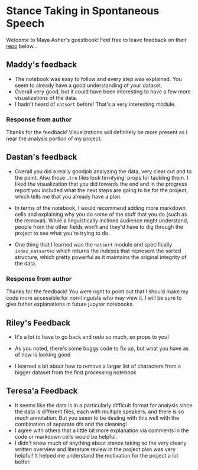 # Stance Taking in Spontaneous Speech
Welcome to Maya Asher's guestbook! Feel free to leave feedback on their [repo](https://github.com/Data-Science-for-Linguists-2024/Stance-Taking-in-Spontaneous-Speech) below...

## Maddy's feedback
- The notebook was easy to follow and every step was explained. You seem to already have a good understanding of your dataset.
- Overall very good, but it could have been interesting to have a few more visualizations of the data.
- I hadn't heard of `natsort` before! That's a very interesting module.

### Response from author
Thanks for the feedback! Visualizations will definitely be more present as I near the analysis portion of my project.

## Dastan's feedback
- Overall you did a really goodjob analyzing the data, very clear cut and to the point. Also those `.trn` files look terrifying! props for tackling them. I liked the visualization that you did towards the end and in the progress report you included what the next steps are going to be for the project, which tells me that you already have a plan.

- In terms of the notebook, I would recommend adding more markdown cells and explaining why you do some of the stuff that you do (such as the removal). While a linguistically inclined audience might understand, people from the other fields won't and they'd have to dig through the project to see what you're trying to do. 

- One thing that I learned was the `natsort` module and specifically `index_natsorted` which returns the indexes that represent the sorted structure, which pretty powerful as it maintains the original integrity of the data.

### Response from author
Thanks for the feedback! You were right to point out that I should make my code more accessible for non-linguists who may view it. I will be sure to give futher explanations in future jupyter notebooks.

## Riley's Feedback
- It's a lot to have to go back and redo so much, so props to you! 

- As you noted, there's some buggy code to fix up, but what you have as of now is looking good

- I learned a bit about how to remove a larger list of characters from a bigger dataset from the first processing notebook

## Teresa'a Feedback

- It seems like the data is in a particularly difficult format for analysis since the data is different files, each with multiple speakers, and there is so much annotation. But you seem to be dealing with this well with the combination of separate dfs and the cleaning!
- I agree with others that a little bit more explanation via comments in the code or markdown cells would be helpful.
- I didn't know much of anything about stance taking so the very clearly written overview and literature review in the project plan was very helpful! It helped me understand the motivation for the project a lot better.
